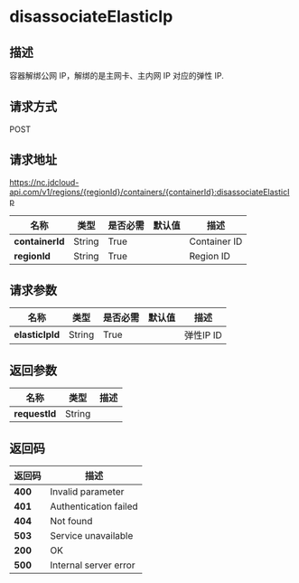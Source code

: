 # disassociateElasticIp


## 描述
容器解绑公网 IP，解绑的是主网卡、主内网 IP 对应的弹性 IP.


## 请求方式
POST

## 请求地址
https://nc.jdcloud-api.com/v1/regions/{regionId}/containers/{containerId}:disassociateElasticIp

|名称|类型|是否必需|默认值|描述|
|---|---|---|---|---|
|**containerId**|String|True||Container ID|
|**regionId**|String|True||Region ID|

## 请求参数
|名称|类型|是否必需|默认值|描述|
|---|---|---|---|---|
|**elasticIpId**|String|True||弹性IP ID|


## 返回参数
|名称|类型|描述|
|---|---|---|
|**requestId**|String||



## 返回码
|返回码|描述|
|---|---|
|**400**|Invalid parameter|
|**401**|Authentication failed|
|**404**|Not found|
|**503**|Service unavailable|
|**200**|OK|
|**500**|Internal server error|
